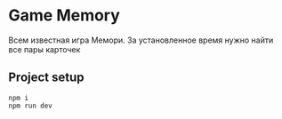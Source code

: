 # Game Memory

Всем известная игра Мемори. За установленное время нужно найти все пары карточек

## Project setup
```
npm i
npm run dev
```
